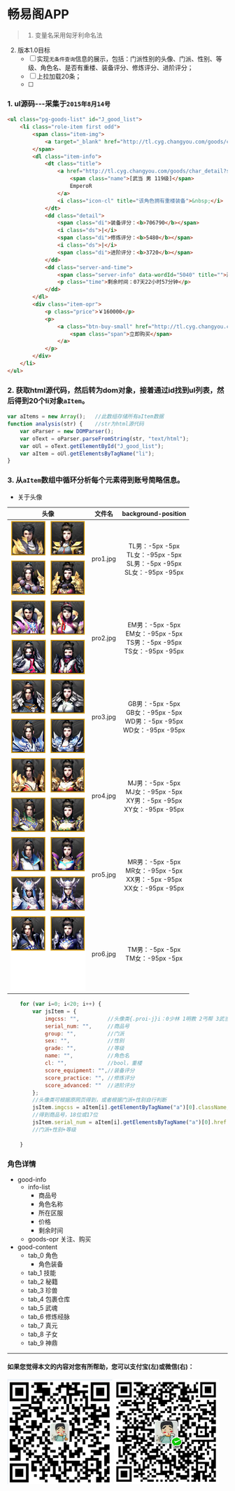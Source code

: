 # 畅易阁APP
> 1. 变量名采用匈牙利命名法
2. 版本1.0目标
	- [ ] 实现`无条件查询`信息的展示，包括：门派性别的头像、门派、性别、等级、角色名、是否有重楼、装备评分、修炼评分、进阶评分；
	- [ ] 上拉加载20条；
	- [ ] 

### 1. ul源码---采集于`2015年8月14号`
```html
<ul class="pg-goods-list" id="J_good_list">
	<li class="role-item first odd">
		<span class="item-img">
			<a target="_blank" href="http://tl.cyg.changyou.com/goods/char_detail?serial_num=20150801954285459" class="r-img pro3-1"></a>
		</span>
		<dl class="item-info">
			<dt class="title">
				<a href="http://tl.cyg.changyou.com/goods/char_detail?serial_num=20150801954285459" target="_blank">
					<span class="name">[武当 男 119级]</span>
					EmperoR
				</a>
				<i class="icon-cl" title="该角色拥有重楼装备">&nbsp;</i>
			</dt>
			<dd class="detail">
				<span class="di">装备评分：<b>706790</b></span>
				<i class="ds">|</i>
				<span class="di">修炼评分：<b>5480</b></span>
				<i class="ds">|</i>
				<span class="di">进阶评分：<b>3720</b></span>
			</dd>
			<dd class="server-and-time">
				<span class="server-info" data-wordId="5040" title="">游戏区服：加载中...</span>
				<p class="time">剩余时间：07天22小时57分钟</p>
			</dd>
		</dl>
		<div class="item-opr">
			<p class="price">￥160000</p>
			<p>
				<a class="btn-buy-small" href="http://tl.cyg.changyou.com/goods/char_detail?serial_num=20150801954285459" target="_blank">
					<span class="span">立即购买</span>
				</a>
			</p>
		</div>
	</li>
</ul>
```

### 2. 获取html源代码，然后转为dom对象，接着通过id找到ul列表，然后得到20个li对象`aItem`。
```javascript
var aItems = new Array();	//此数组存储所有aItem数据
function analysis(str) {	//str为html源代码
	var oParser = new DOMParser();
	var oText = oParser.parseFromString(str, "text/html");
	var oUl = oText.getElementById("J_good_list");
	var aItem = oUl.getElementsByTagName("li");
}
```

### 3. 从`aItem`数组中循环分析每个元素得到账号简略信息。
* 关于头像

|            头像             |  文件名	 | 					          background-position                                  |
| :-------------------------: | :------: | :-----------------------------------------------------------------------------: |
![](img/pro1.jpg "天龙&少林") | pro1.jpg | TL男：-5px -5px <br>TL女：-95px -5px <br>SL男：-5px -95px <br>SL女：-95px -95px |
![](img/pro2.jpg "峨眉&天山") | pro2.jpg | EM男：-5px -5px <br>EM女：-95px -5px <br>TS男：-5px -95px <br>TS女：-95px -95px |
![](img/pro3.jpg "丐帮&武当") | pro3.jpg | GB男：-5px -5px <br>GB女：-95px -5px <br>WD男：-5px -95px <br>WD女：-95px -95px | 
![](img/pro4.jpg "明教&逍遥") | pro4.jpg | MJ男：-5px -5px <br>MJ女：-95px -5px <br>XY男：-5px -95px <br>XY女：-95px -95px |
![](img/pro5.jpg "慕容&星宿") | pro5.jpg | MR男：-5px -5px <br>MR女：-95px -5px <br>XX男：-5px -95px <br>XX女：-95px -95px |
![](img/pro6.jpg "唐门")      | pro6.jpg | TM男：-5px -5px <br>TM女：-95px -5px                                            |

```javascript
	for (var i=0; i<20; i++) {
		var jsItem = {
			imgcss: "",			//头像类{.proi-j}i：0少林 1明教 2丐帮 3武当 4峨眉 5星宿 6天龙 7天山 8逍遥 9慕容 10唐门；j：0女 1男
			serial_num: "",		//商品号
			group: "",			//门派
			sex: "",			//性别
			grade: "",			//等级
			name: "",			//角色名
			cl: "",				//bool，重楼
			score_equipment: "",//装备评分
			score_practice: "",	//修炼评分
			score_advanced: ""	//进阶评分
		};
		//头像类可根据原网页得到，或者根据门派+性别自行判断
		jsItem.imgcss = aItem[i].getElementByTagName("a")[0].className;
		//得到商品号，18位或17位
		jsItem.serial_num = aItem[i].getElementsByTagName("a")[0].href.split("=")[1];
		//门派+性别+等级
		
	}
```

### 角色详情
* good-info
	* info-list
		* 商品号
		* 角色名称
		* 所在区服
		* 价格
		* 剩余时间
	* goods-opr 关注、购买
* good-content
	* tab_0 角色
		* 角色装备
	* tab_1 技能
	* tab_2 秘籍
	* tab_3 珍兽
	* tab_4 包裹仓库
	* tab_5 武魂
	* tab_6 修炼经脉
	* tab_7 真元
	* tab_8 子女
	* tab_9 神鼎

---
#### 如果您觉得本文的内容对您有所帮助，您可以支付宝(左)或微信(右)：

![](../img/alipay.png)
![](../img/weixinpay.png)
